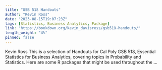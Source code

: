 ```yaml
---
title: "GSB 518 Handouts"
author: "Kevin Ross"
date: "2023-08-15T19:07:23Z"
tags: [Statistics, Business Analytics, Package]
link: "https://bookdown.org/kevin_davisross/gsb518-handouts/"
length_weight: "4%"
pinned: false
---
```


Kevin Ross This is a selection of Handouts for Cal Poly GSB 518, Essential Statistics for Business Analytics, covering topics in Probability and Statistics. Here are some R packages that might be used throughout the ...
